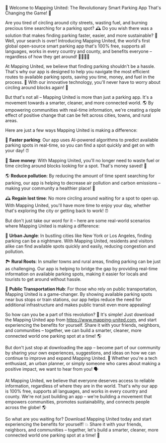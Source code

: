 🚀 Welcome to Mapping United: The Revolutionary Smart Parking App That's Changing the Game! 🎉

Are you tired of circling around city streets, wasting fuel, and burning precious time searching for a parking spot? 🕰️ Do you wish there was a solution that makes finding parking faster, easier, and more sustainable? 🌟 Well, your search is over! Introducing Mapping United, the world's first global open-source smart parking app that's 100% free, supports all languages, works in every country and county, and benefits everyone – regardless of how they get around! 🚶‍♀️🚌🚂

At Mapping United, we believe that finding parking shouldn't be a hassle. That's why our app is designed to help you navigate the most efficient routes to available parking spots, saving you time, money, and fuel in the process. 💸 With our innovative technology, you'll never have to worry about circling around blocks again! 🚗

But that's not all – Mapping United is more than just a parking app. It's a movement towards a smarter, cleaner, and more connected world. 🌎 By empowering communities with real-time information, we're creating a ripple effect of positive change that can be felt across cities, towns, and rural areas.

Here are just a few ways Mapping United is making a difference:

🚀 **Faster parking**: Our app uses AI-powered algorithms to predict available parking spots in real-time, so you can find a spot quickly and get on with your day! ⏰

💸 **Save money**: With Mapping United, you'll no longer need to waste fuel or time circling around blocks looking for a spot. That's money saved! 💸

🌎 **Reduce pollution**: By reducing the amount of time spent searching for parking, our app is helping to decrease air pollution and carbon emissions – making your community a healthier place! 🏥

🕰️ **Regain lost time**: No more circling around waiting for a spot to open up. With Mapping United, you'll have more time to enjoy your day, whether that's exploring the city or getting back to work! ⏰

But don't just take our word for it – here are some real-world scenarios where Mapping United is making a difference:

🌃 **Urban Jungle**: In bustling cities like New York or Los Angeles, finding parking can be a nightmare. With Mapping United, residents and visitors alike can find available spots quickly and easily, reducing congestion and pollution.

🏞️ **Rural Roots**: In smaller towns and rural areas, finding parking can be just as challenging. Our app is helping to bridge the gap by providing real-time information on available parking spots, making it easier for locals and tourists to get around without hassle.

🚂 **Public Transportation Hub**: For those who rely on public transportation, Mapping United is a game-changer. By showing available parking spots near bus stops or train stations, our app helps reduce the need for additional infrastructure and makes public transit even more appealing!

So how can you be a part of this revolution? 🤔 It's simple! Just download the Mapping United app from https://www.mapping-united.com, and start experiencing the benefits for yourself. Share it with your friends, neighbors, and communities – together, we can build a smarter, cleaner, more connected world one parking spot at a time! 🌎

But don't just stop at downloading the app – become part of our community by sharing your own experiences, suggestions, and ideas on how we can continue to improve and expand Mapping United. 💬 Whether you're a tech enthusiast, an urban planner, or simply someone who cares about making a positive impact, we want to hear from you! 🗣️

At Mapping United, we believe that everyone deserves access to reliable information, regardless of where they are in the world. That's why our app is 100% free, supports all languages, and works in every country and county. We're not just building an app – we're building a movement that empowers communities, promotes sustainability, and connects people across the globe! 🌎

So what are you waiting for? Download Mapping United today and start experiencing the benefits for yourself! 💥 Share it with your friends, neighbors, and communities – together, let's build a smarter, cleaner, more connected world one parking spot at a time! 🚀